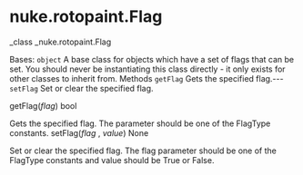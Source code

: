 # nuke.rotopaint.Flag
_class _nuke.rotopaint.Flag

Bases: `object`
A base class for objects which have a set of flags that can be set.
You should never be instantiating this class directly - it only exists for other classes to inherit from.
Methods
`getFlag`  Gets the specified flag.---
`setFlag`  Set or clear the specified flag.

getFlag(_flag_)  bool

Gets the specified flag. The parameter should be one of the FlagType constants.
setFlag(_flag_ , _value_)  None

Set or clear the specified flag. The flag parameter should be one of the FlagType constants and value should be True or False.